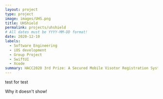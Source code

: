 ```yaml
---
layout: project
type: project
image: images/UHS.png
title: UHShield
permalink: projects/uhshield
# All dates must be YYYY-MM-DD format!
date: 2020-12-10
labels:
  - Software Engineering
  - iOS development
  - Group Project
  - SwiftUI
  - Xcode
summary: HACC2020 3rd Prize: A Secured Mobile Visotor Registration System.
---
```


test for test

Why it doesn't show!
